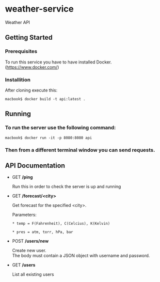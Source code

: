 # weather-service
Weather API

## Getting Started

### Prerequisites
To run this service you have to have installed Docker.
(https://www.docker.com/)

### Installition
After cloning execute this:

```
macbook$ docker build -t api:latest .
```

## Running

### To run the server use the following command:

```
macbook$ docker run -it -p 8080:8080 api
```

### Then from a different terminal window you can send requests.

## API Documentation

- GET **/ping**

    Run this in order to check the server is up and running

- GET **/forecast/\<city\>**
  
    Get forecast for the specified \<city\>.
    
    Parameters:
    
      * temp = F(Fahrenheit), C(Celcius), K(Kelvin)
      
      * pres = atm, torr, hPa, bar
  
- POST **/users/new**

    Create new user.</br>
    The body must contain a JSON object with username and password.

- GET **/users**

    List all existing users
  
